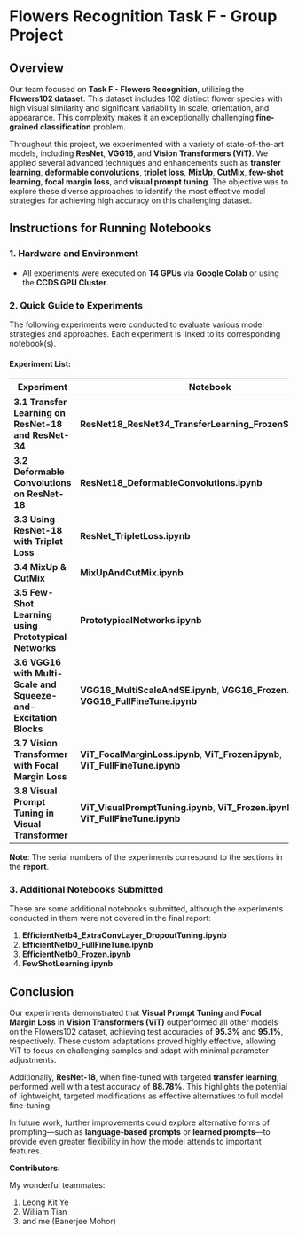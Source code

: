 # Flowers Recognition Task F - Group Project

## Overview

Our team focused on **Task F - Flowers Recognition**, utilizing the **Flowers102 dataset**. This dataset includes 102 distinct flower species with high visual similarity and significant variability in scale, orientation, and appearance. This complexity makes it an exceptionally challenging **fine-grained classification** problem.

Throughout this project, we experimented with a variety of state-of-the-art models, including **ResNet**, **VGG16**, and **Vision Transformers (ViT)**. We applied several advanced techniques and enhancements such as **transfer learning**, **deformable convolutions**, **triplet loss**, **MixUp**, **CutMix**, **few-shot learning**, **focal margin loss**, and **visual prompt tuning**. The objective was to explore these diverse approaches to identify the most effective model strategies for achieving high accuracy on this challenging dataset.

## Instructions for Running Notebooks

### 1. Hardware and Environment

- All experiments were executed on **T4 GPUs** via **Google Colab** or using the **CCDS GPU Cluster**.

### 2. Quick Guide to Experiments

The following experiments were conducted to evaluate various model strategies and approaches. Each experiment is linked to its corresponding notebook(s).

#### Experiment List:

| **Experiment**                                      | **Notebook**                                             |
| --------------------------------------------------- | -------------------------------------------------------- |
| **3.1 Transfer Learning on ResNet-18 and ResNet-34** | **ResNet18_ResNet34_TransferLearning_FrozenStages.ipynb** |
| **3.2 Deformable Convolutions on ResNet-18**         | **ResNet18_DeformableConvolutions.ipynb**             |
| **3.3 Using ResNet-18 with Triplet Loss**           | **ResNet_TripletLoss.ipynb**                           |
| **3.4 MixUp & CutMix**                              | **MixUpAndCutMix.ipynb**                             |
| **3.5 Few-Shot Learning using Prototypical Networks** | **PrototypicalNetworks.ipynb**                         |
| **3.6 VGG16 with Multi-Scale and Squeeze-and-Excitation Blocks** | **VGG16_MultiScaleAndSE.ipynb**, **VGG16_Frozen.ipynb**, **VGG16_FullFineTune.ipynb** |
| **3.7 Vision Transformer with Focal Margin Loss**   | **ViT_FocalMarginLoss.ipynb**, **ViT_Frozen.ipynb**, **ViT_FullFineTune.ipynb** |
| **3.8 Visual Prompt Tuning in Visual Transformer**  | **ViT_VisualPromptTuning.ipynb**, **ViT_Frozen.ipynb**, **ViT_FullFineTune.ipynb** |

**Note**: The serial numbers of the experiments correspond to the sections in the **report**.

### 3. Additional Notebooks Submitted

These are some additional notebooks submitted, although the experiments conducted in them were not covered in the final report:

1. **EfficientNetb4_ExtraConvLayer_DropoutTuning.ipynb**
2. **EfficientNetb0_FullFineTune.ipynb**
3. **EfficientNetb0_Frozen.ipynb**
4. **FewShotLearning.ipynb**

## Conclusion

Our experiments demonstrated that **Visual Prompt Tuning** and **Focal Margin Loss** in **Vision Transformers (ViT)** outperformed all other models on the Flowers102 dataset, achieving test accuracies of **95.3%** and **95.1%**, respectively. These custom adaptations proved highly effective, allowing ViT to focus on challenging samples and adapt with minimal parameter adjustments.

Additionally, **ResNet-18**, when fine-tuned with targeted **transfer learning**, performed well with a test accuracy of **88.78%**. This highlights the potential of lightweight, targeted modifications as effective alternatives to full model fine-tuning. 

In future work, further improvements could explore alternative forms of prompting—such as **language-based prompts** or **learned prompts**—to provide even greater flexibility in how the model attends to important features.

**Contributors:**

My wonderful teammates:
1. Leong Kit Ye 
2. William Tian
3. and me (Banerjee Mohor)

